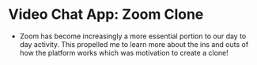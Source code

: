 # Video Chat App: Zoom Clone
- Zoom has become increasingly a more essential portion to our day to day activity. This propelled me to learn more about the ins and outs of how the platform works which was motivation to create a clone!